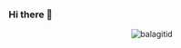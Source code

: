 ### Hi there 👋

<p align="center"> <img src="https://github-readme-stats.vercel.app/api?username=balagitid&show_icons=true&theme=gotham" alt="balagitid" />
